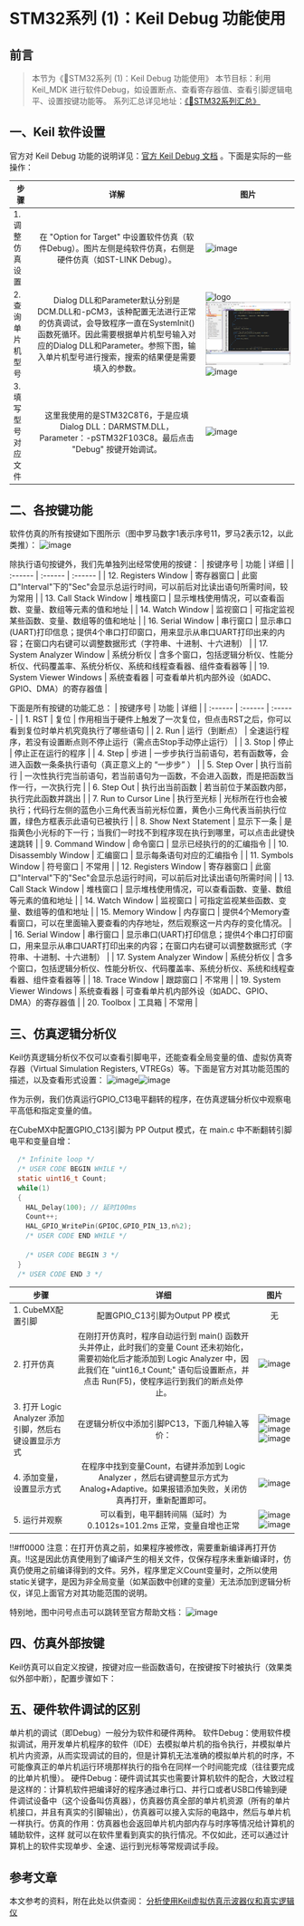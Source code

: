 # STM32系列 (1)：Keil Debug 功能使用 

## 前言
>本节为《📕STM32系列 (1)：Keil Debug 功能使用》
本节目标：利用 Keil_MDK 进行软件Debug，如设置断点、查看寄存器值、查看引脚逻辑电平、设置按键功能等。
系列汇总详见地址：[《📕STM32系列汇总》](https://www.writebug.com/article/a58f9888-1cba-11ef-8be7-0242c0a84016) 

## 一、Keil 软件设置
官方对 Keil Debug 功能的说明详见：[官方 Keil Debug 文档](https://developer.arm.com/documentation/101407/0540/Dialogs/Project/Options/Debug?lang=en) 。下面是实际的一些操作：

| 步骤 | 详解 |图片 |
| - | :-: | - |
|1. 调整仿真设置| 在 "Option for Target" 中设置软件仿真（软件Debug）。图片左侧是纯软件仿真，右侧是硬件仿真（如ST-LINK Debug）。 | ![image](https://gitee.com/dy130810/images_house/raw/master/pic/20240614/161047522-1.png) |
|2. 查询单片机型号 | Dialog DLL和Parameter默认分别是DCM.DLL和-pCM3，该种配置无法进行正常的仿真调试，会导致程序一直在SystemInit()函数死循环。因此需要根据单片机型号输入对应的Dialog DLL和Parameter。参照下图，输入单片机型号进行搜索，搜索的结果便是需要填入的参数。 | ![logo](https://docsify.js.org/_media/icon.svg ':size=10%')![alt text](image.png)![image](https://gitee.com/dy130810/images_house/raw/master/pic/20240614/161146551-1.png) |
|3. 填写型号对应文件 | 这里我使用的是STM32C8T6，于是应填Dialog DLL：DARMSTM.DLL，Parameter：-pSTM32F103C8。最后点击 "Debug" 按键开始调试。 |![image](/static/uploads/2024/5/28/54a04b6dcda98a05d17b89a4182b21dd.png) |


## 二、各按键功能
软件仿真的所有按键如下图所示（图中罗马数字1表示序号11，罗马2表示12，以此类推）：
![image](/static/uploads/2024/5/28/3859bd1aab3f460cb956ed4489bf1aee.png)

除执行语句按键外，我们先单独列出经常使用的按键：
| 按键序号 | 功能 | 详细 | 
| :------ | :------ | :------ | 
| 12. Registers Window | 寄存器窗口 | 此窗口"Interval"下的"Sec"会显示总运行时间，可以前后对比读出语句所需时间，较为常用 | 
| 13. Call Stack Window | 堆栈窗口 | 显示堆栈使用情况，可以查看函数、变量、数组等元素的值和地址 |
| 14. Watch Window | 监视窗口 | 可指定监视某些函数、变量、数组等的值和地址 |
| 16. Serial Window | 串行窗口 | 显示串口(UART)打印信息；提供4个串口打印窗口，用来显示从串口UART打印出来的内容；在窗口内右键可以调整数据形式（字符串、十进制、十六进制） |
| 17. System Analyzer Window | 系统分析仪 | 含多个窗口，包括逻辑分析仪、性能分析仪、代码覆盖率、系统分析仪、系统和线程查看器、组件查看器等 |
| 19. System Viewer Windows | 系统查看器 | 可查看单片机内部外设（如ADC、GPIO、DMA）的寄存器值 |


下面是所有按键的功能汇总：
| 按键序号 | 功能 | 详细 |
| :------ | :------ | :------ |
| 1. RST | 复位 | 作用相当于硬件上触发了一次复位，但点击RST之后，你可以看到复位时单片机究竟执行了哪些语句 |
| 2. Run | 运行（到断点） | 全速运行程序，若没有设置断点则不停止运行（需点击Stop手动停止运行） |
| 3. Stop | 停止 | 停止正在运行的程序 |
| 4. Step | 步进 | 一步步执行当前语句，若有函数等，会进入函数一条条执行语句（真正意义上的 “一步步” ） |
| 5. Step Over | 执行当前行 | 一次性执行完当前语句，若当前语句为一函数，不会进入函数，而是把函数当作一行，一次执行完 |
| 6. Step Out | 执行出当前函数 |  若当前位于某函数内部，执行完此函数并跳出 |
| 7. Run to Cursor Line | 执行至光标 | 光标所在行也会被执行；代码行左侧的蓝色小三角代表当前光标位置，黄色小三角代表当前执行位置，绿色方框表示此语句已被执行 |
| 8. Show Next Statement | 显示下一条 | 是指黄色小光标的下一行；当我们一时找不到程序现在执行到哪里，可以点击此键快速跳转 |
| 9. Command Window | 命令窗口 | 显示已经执行的的汇编指令 |
| 10. Disassembly Window | 汇编窗口 | 显示每条语句对应的汇编指令 |
| 11. Symbols Window | 符号窗口 | 不常用 |
| 12. Registers Window | 寄存器窗口 | 此窗口"Interval"下的"Sec"会显示总运行时间，可以前后对比读出语句所需时间 |
| 13. Call Stack Window | 堆栈窗口 | 显示堆栈使用情况，可以查看函数、变量、数组等元素的值和地址 |
| 14. Watch Window | 监视窗口 | 可指定监视某些函数、变量、数组等的值和地址 |
| 15. Memory Window | 内存窗口 | 提供4个Memory查看窗口，可以在里面输入要查看的内存地址，然后观察这一片内存的变化情况。 |
| 16. Serial Window | 串行窗口 | 显示串口(UART)打印信息；提供4个串口打印窗口，用来显示从串口UART打印出来的内容；在窗口内右键可以调整数据形式（字符串、十进制、十六进制） |
| 17. System Analyzer Window | 系统分析仪 | 含多个窗口，包括逻辑分析仪、性能分析仪、代码覆盖率、系统分析仪、系统和线程查看器、组件查看器等 |
| 18. Trace Window | 跟踪窗口 | 不常用 |
| 19. System Viewer Windows | 系统查看器 | 可查看单片机内部外设（如ADC、GPIO、DMA）的寄存器值 |
| 20. Toolbox | 工具箱 | 不常用 |

## 三、仿真逻辑分析仪

Keil仿真逻辑分析仪不仅可以查看引脚电平，还能查看全局变量的值、虚拟仿真寄存器（Virtual Simulation Registers, VTREGs）等。下面是官方对其功能范围的描述，以及查看形式设置：
![image](/static/uploads/2024/5/30/fe8e82b5f4e37df196d4b203621bd858.png)![image](/static/uploads/2024/5/30/0b4657f643a8ead0455413cd8da013f1.png)

作为示例，我们仿真运行GPIO_C13电平翻转的程序，在仿真逻辑分析仪中观察电平高低和指定变量的值。

在CubeMX中配置GPIO_C13引脚为 PP Output 模式，在 main.c 中不断翻转引脚电平和变量自增：
``` c
  /* Infinite loop */
  /* USER CODE BEGIN WHILE */
  static uint16_t Count;
  while(1)
  {
  	HAL_Delay(100); // 延时100ms
    Count++;
    HAL_GPIO_WritePin(GPIOC,GPIO_PIN_13,n%2);
    /* USER CODE END WHILE */

    /* USER CODE BEGIN 3 */
  }
  /* USER CODE END 3 */
```
| 步骤 |详细 | 图片 | 
| ------ | :------: |:------: |
| 1. CubeMX配置引脚 | 配置GPIO_C13引脚为Output PP 模式 | 无 |
| 2.  打开仿真 | 在刚打开仿真时，程序自动运行到 main() 函数开头并停止，此时我们的变量 Count 还未初始化，需要初始化后才能添加到 Logic Analyzer 中，因此我们在 "uint16_t Count;" 语句后设置断点，并点击 Run(F5)，使程序运行到我们的断点处停止。 | ![image](/static/uploads/2024/5/30/d521ecadfb4b1e8b0469685b6395d837.png) |
| 3. 打开 Logic Analyzer 添加引脚，然后右键设置显示方式| 在逻辑分析仪中添加引脚PC13，下面几种输入等价： | ![image](/static/uploads/2024/5/30/38b6bb0a88d7c43a3214b218d7f44306.png)![image](/static/uploads/2024/5/30/6cffd4772360a7c515eb4e6835a94659.png)![image](/static/uploads/2024/5/30/e21500314f5788523cb16c2a1a6bd72a.png)|
| 4. 添加变量，设置显示方式 | 在程序中找到变量Count，右键并添加到 Logic Analyzer ，然后右键调整显示方式为Analog+Adaptive。如果报错添加失败，关闭仿真再打开，重新配置即可。 |![image](/static/uploads/2024/5/30/862c864b620443a0d874842b28e089f3.png)|
| 5. 运行并观察 | 可以看到，电平翻转间隔（延时）为 0.1012s=101.2ms 正常，变量自增也正常  |![image](/static/uploads/2024/5/30/8c694ecd19c3ee534a2f58cacf47bd0f.png)![image](/static/uploads/2024/5/30/1db5d4d88053680e2dec65fb9c67760d.png)|

!!#ff0000 注意：在打开仿真之前，如果程序被修改，需要重新编译再打开仿真。!!这是因此仿真使用到了编译产生的相关文件，仅保存程序未重新编译时，仿真仍使用之前编译得到的文件。另外，程序里定义Count变量时，之所以使用static关键字，是因为非全局变量（如某函数中创建的变量）无法添加到逻辑分析仪，详见上面官方对其功能范围的说明。

特别地，图中问号点击可以跳转至官方帮助文档：
![image](/static/uploads/2024/5/30/b63f809732d5c81f92b4a2f0397982ff.png)

## 四、仿真外部按键

Keil仿真可以自定义按键，按键对应一些函数语句，在按键按下时被执行（效果类似外部中断），配置步骤如下：

## 五、硬件软件调试的区别
单片机的调试（即Debug）一般分为软件和硬件两种。
软件Debug：使用软件模拟调试，用开发单片机程序的软件（IDE）去模拟单片机的指令执行，并模拟单片机片内资源，从而实现调试的目的，但是计算机无法准确的模拟单片机的时序，不可能像真正的单片机运行环境那样执行的指令在同样一个时间能完成（往往要完成的比单片机慢）。
硬件Debug：硬件调试其实也需要计算机软件的配合，大致过程是这样的：计算机软件把编译好的程序通过串行口、并行口或者USB口传输到硬件调试设备中（这个设备叫仿真器），仿真器仿真全部的单片机资源（所有的单片机接口，并且有真实的引脚输出），仿真器可以接入实际的电路中，然后与单片机一样执行。仿真的作用：仿真器也会返回单片机内部内存与时序等情况给计算机的辅助软件，这样 就可以在软件里看到真实的执行情况。不仅如此，还可以通过计算机上的软件实现单步、全速、运行到光标等常规调试手段。

## 参考文章
本文参考的资料，附在此处以供查阅：
[分析使用Keil虚拟仿真示波器仪和真实逻辑仪](https://blog.csdn.net/YouthBlood9/article/details/121792169) 

